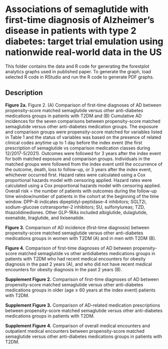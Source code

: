 
Associations of semaglutide with first-time diagnosis of Alzheimer’s disease in patients with type 2 diabetes: target trial emulation using nationwide real-world data in the US
=============================================================

This folder contains the data and R code for generating the forestplot analytics graphs used in published paper.
To generate the graph, load selected R code in RStudio and run the R code to generate PDF graphs.



Description
----------
**Figure 2a.**
Figure 2. (A) Comparison of first-time diagnoses of AD between propensity-score matched semaglutide versus other anti-diabetes medications groups in patients with T2DM and (B) Cumulative AD incidences for the seven comparisons between propensity-score matched semaglutide versus other anti-diabetes medication groups. The exposure and comparison groups were propensity-score matched for variables listed in Table 1 and the status of variables was based on the presence of related clinical codes anytime up to 1 day before the index event (the first prescription of semaglutide vs comparison medication classes during 12/2017-5/2021). Outcomes were followed for 3 years after the index event for both matched exposure and comparison groups. Individuals in the matched groups were followed from the index event until the occurrence of the outcome, death, loss to follow-up, or 3 years after the index event, whichever occurred first. Hazard rates were calculated using a Cox proportional hazards model with censoring applied. Hazard rates were calculated using a Cox proportional hazards model with censoring applied. Overall risk = the number of patients with outcomes during the follow-up time window/number of patients in the cohort at the beginning of the time window. DPP-4i indicates dipeptidyl-peptidase-4 inhibitors; SGLT2i, sodium-glucose cotransporter-2 inhibitors; SU, sulfonylureas; TZD, thiazolidinediones. Other GLP-1RAs included albiglutide, dulaglutide, exenatide, liraglutide, and lixisenatide.


**Figure 3.**  Comparison of AD incidence (first-time diagnosis) between propensity-score matched semaglutide versus other anti-diabetes medications groups in women with T2DM (A) and in men with T2DM (B).

**Figure 4.**  Comparison of first-time diagnoses of AD between propensity-score matched semaglutide vs other antidiabetes medications groups in patients with T2DM who had recent medical encounters for obesity diagnosis in the past 2 years (A), and who did not have recent medical encounters for obesity diagnosis in the past 2 years (B).


**Supplement Figure 2.**  Comparison of first-time diagnoses of AD between propensity-score matched semaglutide versus other anti-diabetes medications groups in older (age ≥ 60 years at the index event) patients with T2DM. 


**Supplement Figure 3.**  Comparison of AD-related medication prescriptions between propensity-score matched semaglutide versus other anti-diabetes medications groups in patients with T2DM.


**Supplement Figure 4.**  Comparison of overall medical encounters and outpatient medical encounters between propensity-score matched semaglutide versus other anti-diabetes medications groups in patients with T2DM.

